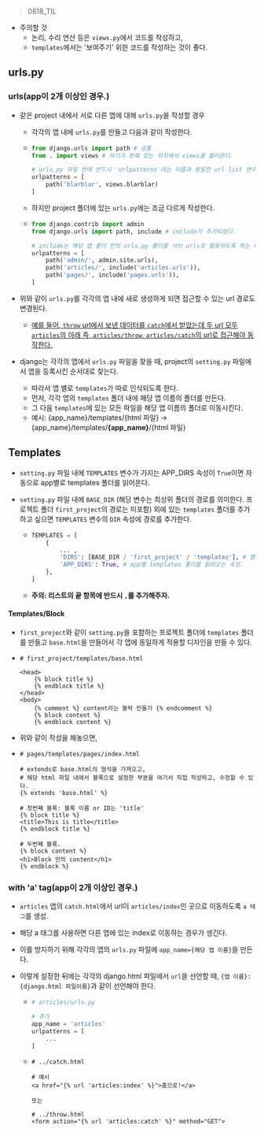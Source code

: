 > 0818_TIL



- 주의할 것
  - 논리, 수리 연산 등은 `views.py`에서 코드를 작성하고, 
  - `templates`에서는 '보여주기' 위한 코드를 작성하는 것이 좋다.



## urls.py

### urls(app이 2개 이상인 경우.)

- 같은 project 내에서 서로 다른 앱에 대해 `urls.py`을 작성할 경우

  - 각각의 앱 내에 `urls.py`를 만들고 다음과 같이 작성한다.

  - ```python
    from django.urls import path # 공통
    from . import views # 자기가 현재 있는 위치에서 views를 불러온다.
    
    # urls.py 파일 안에 반드시 'urlpatterns'라는 이름과 동일한 url list 변수가 있어야한다.
    urlpatterns = [
        path('blarblar', views.blarblar)
    ]
    ```

  - 하지만 project 폴더에 있는 `urls.py`에는 조금 다르게 작성한다.

  - ```python
    from django.contrib import admin
    from django.urls import path, include # include가 추가되었다.
    
    # include는 해당 앱 폴더 안의 urls.py 폴더를 서브 urls로 활용하도록 하는 메서드이다.
    urlpatterns = [
        path('admin/', admin.site.urls),
        path('articles/', include('articles.urls')),
        path('pages/', include('pages.urls')),
    ]
    ```



- 위와 같이 `urls.py`를 각각의 앱 내에 새로 생성하게 되면 접근할 수 있는 url 경로도 변경된다.
  - <u>예를 들어, `throw` url에서 보낸 데이터를 `catch`에서 받았는데 두 url 모두 `articles`의 아래 즉, `articles/throw`, `articles/catch`의 url로 접근해야 동작한다.</u>

- django는 각각의 앱에서 `urls.py` 파일을 찾을 때, project의 `setting.py` 파일에서 앱을 등록시킨 순서대로 찾는다.
  - 따라서 앱 별로 `templates`가 따로 인식되도록 한다.
  - 먼저, 각각 앱의 `templates` 폴더 내에 해당 앱 이름의 폴더를 만든다.
  - 그 다음 `templates`에 있는 모든 파일을 해당 앱 이름의 폴더로 이동시킨다.
  - 예시: {app_name}/templates/{html 파일} -> {app_name}/templates/**{app_name}**/{html 파일} 



## Templates

- `setting.py`  파일 내에 `TEMPLATES` 변수가 가지는 APP_DIRS 속성이 `True`이면 자동으로 app별로 templates 폴더를 읽어온다.

- `setting.py` 파일 내에 `BASE_DIR` (해당 변수는 최상위 폴더의 경로를 의미한다. 프로젝트 폴더 `first_project`의 경로는 미포함) 외에 있는 `templates` 폴더를 추가하고 싶으면 `TEMPLATES` 변수의 `DIR` 속성에 경로를 추가한다.

  - ```python
    TEMPLATES = [
        {
            ... , 
            'DIRS': [BASE_DIR / 'first_project' / 'templates'], # 별도의 templates 폴더를 읽어오고 싶을 때. 순서: base / project / templates
            'APP_DIRS': True, # app별 templates 폴더를 읽어오는 속성.
        },
    ]
    
    ```

  - **주의: 리스트의 끝 항목에 반드시 `,`를 추가해주자.**



#### Templates/Block

- `first_project`와 같이 `setting.py`을 포함하는 프로젝트 폴더에 `templates` 폴더를 만들고 `base.html`을 만들어서 각 앱에 동일하게 적용할 디자인을 만들 수 있다.

- ```django
  # first_project/templates/base.html
  
  <head>
      {% block title %}
      {% endblock title %}
  </head>
  <body>
      {% comment %} content라는 블락 만들기 {% endcomment %}
      {% block content %}
      {% endblock content %}
  ```

- 위와 같이 작성을 해놓으면,

- ```django
  # pages/templates/pages/index.html
  
  # extends로 base.html의 형식을 가져오고,
  # 해당 html 파일 내에서 블록으로 설정한 부분을 여기서 직접 작성하고, 수정할 수 있다.
  {% extends 'base.html' %}
  
  # 첫번째 블록: 블록 이름 or ID는 'title'
  {% block title %}
  <title>This is title</title>
  {% endblock title %}
  
  # 두번째 블록.
  {% block content %}
  <h1>Block 안의 content</h1>
  {% endblock %}
  ```

  

### with 'a' tag(app이 2개 이상인 경우.)

- `articles` 앱의 `catch.html`에서 url이 `articles/index`인 곳으로 이동하도록 `a 태그`를 생성.

- 해당 a 태그를 사용하면 다른 앱에 있는 index로 이동하는 경우가 생긴다.

- 이를 방지하기 위해 각각의 앱의 `urls.py` 파일에  `app_name={해당 앱 이름}`을 만든다.

- 이렇게 설정한 뒤에는 각각의 django.html 파일에서 `url`을 선언할 때, `{앱 이름}:{django.html 파일이름}`과 같이 선언해야 한다.

  - ```python
    # articles/urls.py
    
    # 추가
    app_name = 'articles'
    urlpatterns = [
        ...
    ]
    ```

  - ```django
    # ../catch.html
    
    # 예시
    <a href="{% url 'articles:index' %}">홈으로!</a>
    
    또는 
    
    # ../throw.html
    <form action="{% url 'articles:catch' %}" method="GET">
    ```